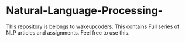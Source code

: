 # Natural-Language-Processing-
This repository is belongs to wakeupcoders. This contains Full series of NLP articles and assignments. Feel free to use this.
